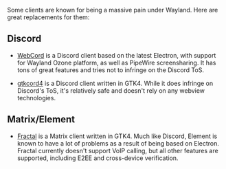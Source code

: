 Some clients are known for being a massive pain under Wayland. Here are great
replacements for them:

## Discord

- [WebCord](https://github.com/SpacingBat3/WebCord) is a Discord client based on
the latest Electron, with support for Wayland Ozone platform, as well as
PipeWire screensharing. It has tons of great features and tries not to infringe
on the Discord ToS.

- [gtkcord4](https://github.com/diamondburned/gtkcord4) is a Discord client written in GTK4.
While it does infringe on Discord's ToS, it's relatively safe and doesn't rely on any webview technologies.

## Matrix/Element

- [Fractal](https://wiki.gnome.org/Apps/Fractal) is a Matrix client written in GTK4.
Much like Discord, Element is known to have a lot of problems as a result of being
based on Electron. Fractal currently doesn't support VoIP calling, but all other features
are supported, including E2EE and cross-device verification.
